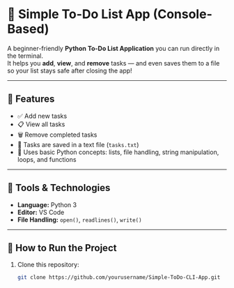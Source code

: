 # 📝 Simple To-Do List App (Console-Based)

A beginner-friendly **Python To-Do List Application** you can run directly in the terminal.  
It helps you **add**, **view**, and **remove** tasks — and even saves them to a file so your list stays safe after closing the app!

---

## 🚀 Features
- ✅ Add new tasks  
- 📋 View all tasks  
- 🗑️ Remove completed tasks  
- 💾 Tasks are saved in a text file (`tasks.txt`)  
- 🧠 Uses basic Python concepts: lists, file handling, string manipulation, loops, and functions  

---

## 🧰 Tools & Technologies
- **Language:** Python 3  
- **Editor:** VS Code
- **File Handling:** `open()`, `readlines()`, `write()`  

---

## 🧩 How to Run the Project
1. Clone this repository:
   ```bash
   git clone https://github.com/yourusername/Simple-ToDo-CLI-App.git
